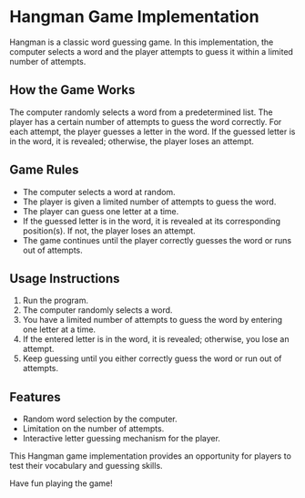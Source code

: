 # Hangman Game Implementation

Hangman is a classic word guessing game. In this implementation, the computer selects a word and the player attempts to guess it within a limited number of attempts.

## How the Game Works

The computer randomly selects a word from a predetermined list. The player has a certain number of attempts to guess the word correctly. For each attempt, the player guesses a letter in the word. If the guessed letter is in the word, it is revealed; otherwise, the player loses an attempt.

## Game Rules

- The computer selects a word at random.
- The player is given a limited number of attempts to guess the word.
- The player can guess one letter at a time.
- If the guessed letter is in the word, it is revealed at its corresponding position(s). If not, the player loses an attempt.
- The game continues until the player correctly guesses the word or runs out of attempts.

## Usage Instructions

1. Run the program.
2. The computer randomly selects a word.
3. You have a limited number of attempts to guess the word by entering one letter at a time.
4. If the entered letter is in the word, it is revealed; otherwise, you lose an attempt.
5. Keep guessing until you either correctly guess the word or run out of attempts.

## Features

- Random word selection by the computer.
- Limitation on the number of attempts.
- Interactive letter guessing mechanism for the player.

This Hangman game implementation provides an opportunity for players to test their vocabulary and guessing skills.

Have fun playing the game!
